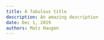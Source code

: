 ```yaml
---
title: A fabulous title
description: An amazing description
date: Dec 1, 2019
authors: Matz Haugen
---
```


